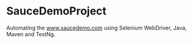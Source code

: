 # SauceDemoProject 
Automating the www.saucedemo.com using Selenium WebDriver, Java, Maven and TestNg.
